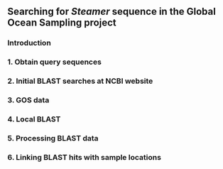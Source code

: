 ## Searching for _Steamer_ sequence in the Global Ocean Sampling project

### Introduction

### 1. Obtain query sequences

### 2. Initial BLAST searches at NCBI website

### 3. GOS data

### 4. Local BLAST

### 5. Processing BLAST data

### 6. Linking BLAST hits with sample locations
